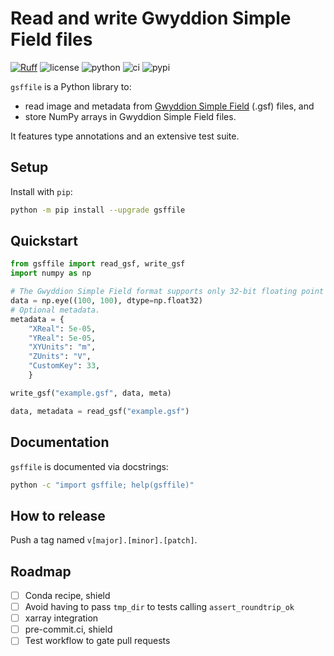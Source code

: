# Read and write Gwyddion Simple Field files

[![Ruff](https://img.shields.io/endpoint?url=https://raw.githubusercontent.com/astral-sh/ruff/main/assets/badge/v2.json)](https://github.com/astral-sh/ruff)
![license](https://img.shields.io/github/license/angelo-peronio/gsffile)
![python](https://img.shields.io/pypi/pyversions/gsffile)
![ci](https://github.com/angelo-peronio/gsffile/actions/workflows/ci.yaml/badge.svg)
![pypi](https://img.shields.io/pypi/v/gsffile)

`gsffile` is a Python library to:

* read image and metadata from [Gwyddion Simple Field](http://gwyddion.net/documentation/user-guide-en/gsf.html) (.gsf) files, and
* store NumPy arrays in Gwyddion Simple Field files.

It features type annotations and an extensive test suite.

## Setup

Install with `pip`:

```bash
python -m pip install --upgrade gsffile
```

## Quickstart

```python
from gsffile import read_gsf, write_gsf
import numpy as np

# The Gwyddion Simple Field format supports only 32-bit floating point data.
data = np.eye((100, 100), dtype=np.float32)
# Optional metadata.
metadata = {
    "XReal": 5e-05,
    "YReal": 5e-05,
    "XYUnits": "m",
    "ZUnits": "V",
    "CustomKey": 33,
    }

write_gsf("example.gsf", data, meta)

data, metadata = read_gsf("example.gsf")
```

## Documentation

`gsffile` is documented via docstrings:

```bash
python -c "import gsffile; help(gsffile)"
```

## How to release

Push a tag named `v[major].[minor].[patch]`.

## Roadmap

* [ ] Conda recipe, shield
* [ ] Avoid having to pass `tmp_dir` to tests calling `assert_roundtrip_ok`
* [ ] xarray integration
* [ ] pre-commit.ci, shield
* [ ] Test workflow to gate pull requests
